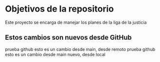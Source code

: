 # Objetivos de la repositorio

Este proyecto se encarga de manejar los planes de la liga de la justicia

## Estos cambios son nuevos desde GitHub


prueba github esto es un cambio desde main, desde remoto
prueba github esto es un cambio desde main nuevo, desde local
